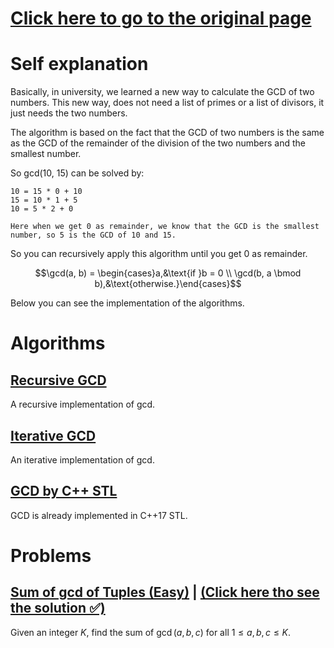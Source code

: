 # [Click here to go to the original page](https://cp-algorithms.com/algebra/euclid-algorithm.html)

# Self explanation
Basically, in university, we learned a new way to calculate the GCD of two numbers.
This new way, does not need a list of primes or a list of divisors, it just needs the two numbers.

The algorithm is based on the fact that the GCD of two numbers is the same as the GCD of the remainder of the division of the two numbers and the smallest number.

So gcd(10, 15) can be solved by:
```
10 = 15 * 0 + 10
15 = 10 * 1 + 5
10 = 5 * 2 + 0

Here when we get 0 as remainder, we know that the GCD is the smallest number, so 5 is the GCD of 10 and 15.
```

So you can recursively apply this algorithm until you get 0 as remainder.  

$$\gcd(a, b) = \begin{cases}a,&\text{if }b = 0 \\ \gcd(b, a \bmod b),&\text{otherwise.}\end{cases}$$

Below you can see the implementation of the algorithms.

# Algorithms
## [Recursive GCD](/01Algebra/01Fundamentals/02GCD/algorithms/recursive.cpp)
A recursive implementation of gcd.

## [Iterative GCD](/01Algebra/01Fundamentals/02GCD/algorithms/iterative.cpp)
An iterative implementation of gcd.

## [GCD by C++ STL](https://en.cppreference.com/w/cpp/numeric/gcd)
GCD is already implemented in C++17 STL.

# Problems
## [Sum of gcd of Tuples (Easy)](https://vjudge.net/problem/AtCoder-abc162_c) | [(Click here tho see the solution  ✅)](/01Algebra/01Fundamentals/02GCD/problems/01SumOfGcdOfTuplesEasy.cpp)
Given an integer $K$, find the sum of $\gcd(a, b, c)$ for all $1 \leq a, b, c \leq K$.
